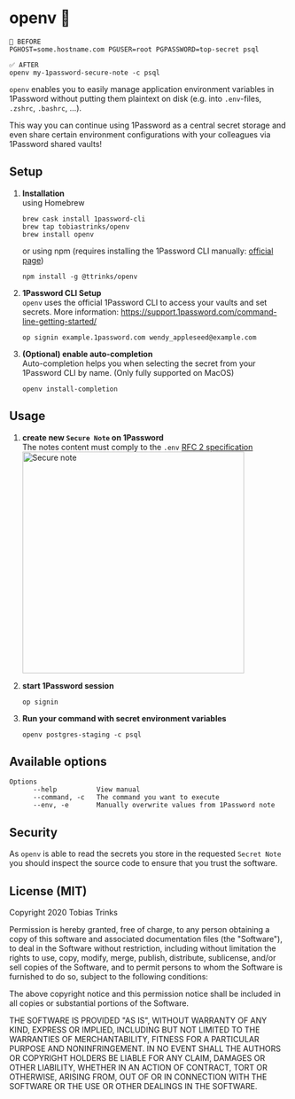 # openv 🔐

```
🚨 BEFORE
PGHOST=some.hostname.com PGUSER=root PGPASSWORD=top-secret psql

✅ AFTER
openv my-1password-secure-note -c psql
```

`openv` enables you to easily manage application environment variables in 1Password without
putting them plaintext on disk (e.g. into `.env`-files, `.zshrc`, `.bashrc`, ...).

This way you can continue using 1Password as a central secret storage and even
share certain environment configurations with your colleagues via 1Password shared vaults!

## Setup

1. __Installation__ \
     using Homebrew
    ```
    brew cask install 1password-cli
    brew tap tobiastrinks/openv
    brew install openv
    ```
    or using npm (requires installing the 1Password CLI manually: [official page](https://1password.com/de/downloads/command-line/))
    ```
    npm install -g @ttrinks/openv
    ```

2. __1Password CLI Setup__ \
    `openv` uses the official 1Password CLI to access your vaults and set secrets. More
    information: https://support.1password.com/command-line-getting-started/
    ```
    op signin example.1password.com wendy_appleseed@example.com
    ```

3. __(Optional) enable auto-completion__ \
    Auto-completion helps you when selecting the secret from your 1Password CLI by name. (Only fully supported on MacOS)
    ```
   openv install-completion
   ```

## Usage

1. __create new `Secure Note` on 1Password__ \
    The notes content must comply to the `.env` [RFC 2 specification](https://smartmob-rfc.readthedocs.io/en/latest/2-dotenv.html)
    <img src="./docs/sample-secure-note.png" alt="Secure note" width="400"/>

2. __start 1Password session__
    ```
    op signin
    ```

3. __Run your command with secret environment variables__
    ```
   openv postgres-staging -c psql
   ```

## Available options

```
Options
      --help          View manual
      --command, -c   The command you want to execute
      --env, -e       Manually overwrite values from 1Password note
```

## Security

As `openv` is able to read the secrets you store in the requested
`Secret Note` you should inspect the source code to ensure that you
trust the software.

## License (MIT)

Copyright 2020 Tobias Trinks

Permission is hereby granted, free of charge, to any person obtaining a copy of this software and associated documentation files (the "Software"), to deal in the Software without restriction, including without limitation the rights to use, copy, modify, merge, publish, distribute, sublicense, and/or sell copies of the Software, and to permit persons to whom the Software is furnished to do so, subject to the following conditions:

The above copyright notice and this permission notice shall be included in all copies or substantial portions of the Software.

THE SOFTWARE IS PROVIDED "AS IS", WITHOUT WARRANTY OF ANY KIND, EXPRESS OR IMPLIED, INCLUDING BUT NOT LIMITED TO THE WARRANTIES OF MERCHANTABILITY, FITNESS FOR A PARTICULAR PURPOSE AND NONINFRINGEMENT. IN NO EVENT SHALL THE AUTHORS OR COPYRIGHT HOLDERS BE LIABLE FOR ANY CLAIM, DAMAGES OR OTHER LIABILITY, WHETHER IN AN ACTION OF CONTRACT, TORT OR OTHERWISE, ARISING FROM, OUT OF OR IN CONNECTION WITH THE SOFTWARE OR THE USE OR OTHER DEALINGS IN THE SOFTWARE.
